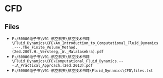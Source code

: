 # CFD

## Files

- `F:/5000G电子书\V01-航空航天\航空技术书籍\Fluid_Dynamics\CFD\An_Introduction_to_Computational_Fluid_Dynamics.---.The_Finite_Volume_Method.(2ed.2007.H._Versteeg,_W._Malalasekra).pdf`
- `F:/5000G电子书\V01-航空航天\航空技术书籍\Fluid_Dynamics\CFD\Computational_Fluid_Dynamics.---.A_Practical_Approach.(2ed.2013).pdf`
- `F:/5000G电子书\V01-航空航天\航空技术书籍\Fluid_Dynamics\CFD\files.txt`
